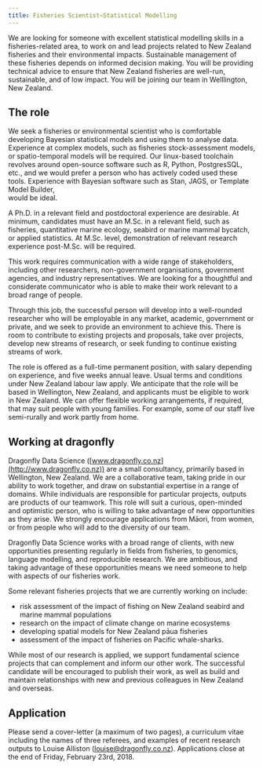 ```yaml
---
title: Fisheries Scientist—Statistical Modelling
---
```

We are looking for someone with excellent statistical modelling skills in a
fisheries-related area, to work on and lead projects related to New Zealand
fisheries and their environmental impacts. Sustainable management of these
fisheries depends on informed decision making. You will be providing technical
advice to ensure that New Zealand fisheries are well-run, sustainable, and of
low impact. You will be joining our team in Welllington, New Zealand.

<!--more-->

## The role
We seek a fisheries or environmental scientist who is comfortable developing
Bayesian statistical models and using them to analyse data. Experience at complex
models, such as fisheries stock-assessment models, or spatio-temporal models 
will be required. 
Our linux-based toolchain revolves around
open-source software such as R, Python, PostgresSQL, etc., and we would prefer a
person who has actively coded used these tools.
Experience with Bayesian software such as Stan, JAGS, or Template Model Builder,  
would be ideal. 

A Ph.D. in a relevant field and postdoctoral experience are desirable.  At
minimum, candidates must have an M.Sc. in a relevant field, such as fisheries,
quantitative marine ecology, seabird or marine mammal bycatch, or applied statistics.
At M.Sc. level, demonstration of relevant research experience post-M.Sc. will be
required.

This work requires communication with a wide range of stakeholders, including
other researchers, non-government organisations, government agencies, and
industry representatives. We are looking for a thoughtful and considerate
communicator who is able to make their work relevant to a broad range of people. 

Through this job, the successful person will develop into a well-rounded
researcher who will be employable in any market, academic, government or
private, and we seek to provide an environment to achieve this. There is room to
contribute to existing projects and proposals, take over projects, develop new
streams of research, or seek funding to continue existing streams of work. 

The role is offered as a full-time permanent position, with salary depending on
experience, and five weeks annual leave. Usual terms and conditions under New
Zealand labour law apply.  We anticipate that the role will be based in
Wellington, New Zealand, and applicants must be eligible to work in New Zealand.
We can offer flexible working arrangements, if required, that may suit people
with young families. For example, some of our staff live semi-rurally and work
partly from home. 

## Working at dragonfly

Dragonfly Data Science ([www.dragonfly.co.nz](http://www.dragonfly.co.nz)) 
are a small consultancy, primarily
based in Wellington, New Zealand.  We are a collaborative team, taking pride in
our ability to work together, and draw on substantial expertise in a range of
domains. While individuals are  responsible for particular projects, outputs are
products of our teamwork.  This role will suit a curious, open-minded and
optimistic person, who is willing to take advantage of new opportunities as they
arise. We strongly encourage applications  from Māori, from women, or from
people who will add to the diversity of our team.

Dragonfly Data Science works with a broad range of clients, with new
opportunities presenting regularly in fields from fisheries, to genomics,
language modelling, and reproducible research. We are ambitious, and taking
advantage of these opportunities means we need someone to help with aspects of
our fisheries work. 

Some relevant fisheries projects that we are currently working on include:
 
* risk assessment of the impact of fishing on New Zealand seabird and marine mammal populations
* research on the impact of climate change on marine ecosystems
* developing spatial models for New Zealand pāua fisheries
* assessment of the impact of fisheries on Pacific whale-sharks.

While most of our research is applied, we support fundamental science projects
that can complement and inform our other work. The successful candidate will be
encouraged to publish their work, as well as build and maintain relationships
with new and previous colleagues in New Zealand and overseas. 


## Application

Please send a cover-letter (a maximum of two pages), a curriculum vitae including 
the names of three referees, and examples of recent research outputs to Louise Alliston
([louise@dragonfly.co.nz](mailto:louise@dragonfly.co.nz)).
Applications close at the end of Friday, February 23rd, 2018.


